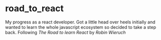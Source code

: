 # road_to_react

My progress as a react developer. Got a little head over heels initially and wanted to learn the whole javascript ecosystem so decided to take a step back. Following *The Road to learn React* by *Robin Wieruch*
